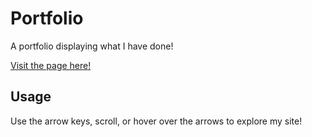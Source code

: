 # Portfolio
A portfolio displaying what I have done! 

[Visit the page here!](https://github.com/benw10-1/portfolio)
## Usage
Use the arrow keys, scroll, or hover over the arrows to explore my site!

